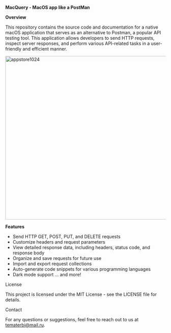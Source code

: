 **MacQuery - MacOS app like a PostMan**

**Overview**

This repository contains the source code and documentation for a native macOS application that serves as an alternative to Postman, a popular API testing tool. This application allows developers to send HTTP requests, inspect server responses, and perform various API-related tasks in a user-friendly and efficient manner.

<img width="512" alt="appstore1024" src="https://github.com/TemaTerbi/mac-query/assets/85392692/0d195216-e009-443a-8de6-f903413cc8aa">

**Features**
- Send HTTP GET, POST, PUT, and DELETE requests
- Customize headers and request parameters
- View detailed response data, including headers, status code, and response body
- Organize and save requests for future use
- Import and export request collections
- Auto-generate code snippets for various programming languages
- Dark mode support
... and more!

License

This project is licensed under the MIT License - see the LICENSE file for details.

Contact

For any questions or suggestions, feel free to reach out to us at tematerbi@mail.ru.
